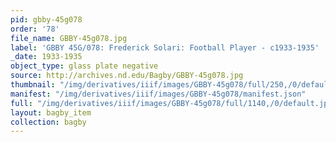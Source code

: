 ```yaml
---
pid: gbby-45g078
order: '78'
file_name: GBBY-45g078.jpg
label: 'GBBY 45G/078: Frederick Solari: Football Player - c1933-1935'
_date: 1933-1935
object_type: glass plate negative
source: http://archives.nd.edu/Bagby/GBBY-45g078.jpg
thumbnail: "/img/derivatives/iiif/images/GBBY-45g078/full/250,/0/default.jpg"
manifest: "/img/derivatives/iiif/images/GBBY-45g078/manifest.json"
full: "/img/derivatives/iiif/images/GBBY-45g078/full/1140,/0/default.jpg"
layout: bagby_item
collection: bagby
---
```

